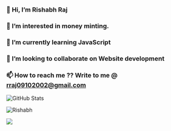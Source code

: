 ### 👋 Hi, I’m Rishabh Raj
### 👀 I’m interested in money minting.
### 🌱 I’m currently learning JavaScript
### 💞️ I’m looking to collaborate on Website development
### 📫 How to reach me ?? Write to me @ rraj09102002@gmail.com

<!---
aerraj/aerraj is a ✨ special ✨ repository because its `README.md` (this file) appears on your GitHub profile.
You can click the Preview link to take a look at your changes.
--->




![GitHub Stats](https://github-readme-stats.vercel.app/api?username=aerraj&theme=highcontrast)


<p><img align="center" src="https://github-readme-stats.vercel.app/api/top-langs?username=aerraj&show_icons=true&locale=en&layout=compact" alt="Rishabh" /></p>



![](https://github-readme-streak-stats.herokuapp.com/?user=aerraj&theme=dark&theme=vue-dark)
